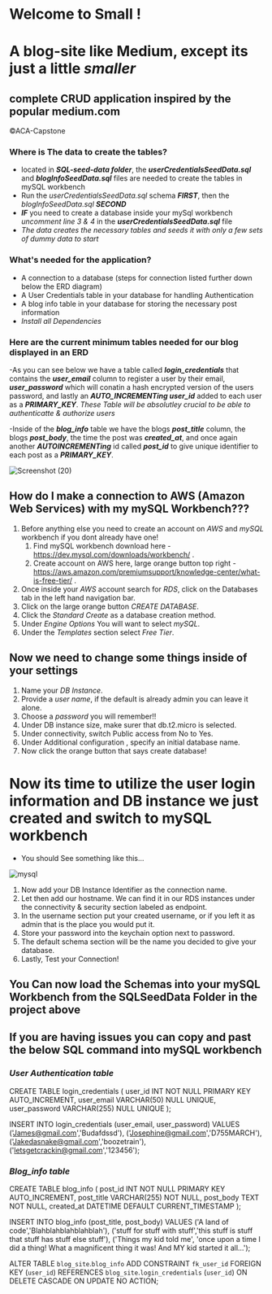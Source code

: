 # **Welcome to Small !** 
# A blog-site like Medium, except its just a little *smaller*
## complete CRUD application inspired by the popular medium.com
©ACA-Capstone

### Where is The data to create the tables?
* located in ***SQL-seed-data folder***, the ***userCredentialsSeedData.sql*** and ***blogInfoSeedData.sql*** files are needed to create the tables in mySQL workbench
* Run the *userCredentialsSeedData.sql* schema ***FIRST***, then the *blogInfoSeedData.sql*  ***SECOND***
* ***IF*** you need to create a database inside your mySql workbench *uncomment line 3 & 4* in the ***userCredentialsSeedData.sql*** file
* *The data creates the necessary tables and seeds it with only a few sets of dummy data to start*


### What's needed for the application?
* A connection to a database (steps for connection listed further down below the ERD diagram)
* A User Credentials table in your database for handling Authentication
* A blog info table in your database for storing the necessary post information
* *Install all Dependencies*

### **Here are the current minimum tables needed for our blog displayed in an ERD**

-As you can see below we have a table called ***login_credentials*** that contains the ***user_email*** column to register a user by their email,
***user_password*** which will conatin a hash encrypted version of the users password, and lastly an ***AUTO_INCREMENTing user_id*** added 
to each user as a ***PRIMARY_KEY***. *These Table will be absolutley crucial to be able to authenticatte & authorize users*

-Inside of the ***blog_info*** table we have the blogs ***post_title*** column, the blogs ***post_body***, the time the post was ***created_at***, and once again another 
***AUTOINCREMENTing*** id called ***post_id*** to give unique identifier to each post as a ***PRIMARY_KEY***.


![Screenshot (20)](https://user-images.githubusercontent.com/90695804/159587222-a76fe0b9-c7f2-468a-97cb-2d861bf2f1b4.png)



## How do I make a connection to AWS (Amazon Web Services) with my mySQL Workbench???

1.  Before anything else you need to create an account on *AWS* and *mySQL* workbench if you dont already have one! 
    1. Find mySQL workbench download here - https://dev.mysql.com/downloads/workbench/ .
    2. Create account on AWS here, large orange button top right - https://aws.amazon.com/premiumsupport/knowledge-center/what-is-free-tier/ .
2. Once inside your *AWS* account search for *RDS*, click on the Databases tab in the left hand navigation bar.
3. Click on the large orange button *CREATE DATABASE*.
4. Click the *Standard Create* as a database creation method.
5. Under *Engine Options* You will want to select *mySQL*.
6. Under the *Templates* section select *Free Tier*.

## Now we need to change some things inside of your settings

1. Name your *DB Instance*.
2. Provide a *user name*, if the default is already admin you can leave it alone.
3. Choose a *password* you will remember!!
4. Under DB instance size, make surer that db.t2.micro is selected.
5. Under connectivity, switch Public access from No to Yes.
6. Under Additional configuration , specify an initial database name. 
7. Now click the orange button that says create database!

# Now its time to utilize the user login information and DB instance we just created and switch to mySQL workbench
* You should See something like this...

![mysql](https://user-images.githubusercontent.com/90695804/159941618-23f7eaff-9a29-44a8-9b63-ac48a44be084.png)

1. Now add your DB Instance Identifier as the connection name.
2. Let then add our hostname. We can find it in our RDS instances under the connectivity & security section labeled as endpoint.
3. In the username section put your created username, or if you left it as admin that is the place you would put it.
4. Store your password into the keychain option next to password.
5. The default schema section will be the name you decided to give your database.
6. Lastly, Test your Connection!


## You Can now load the Schemas into your mySQL Workbench from the SQLSeedData Folder in the project above
## If you are having issues you can copy and past the below SQL command into mySQL workbench

### ***User Authentication table***


CREATE TABLE login_credentials (
    user_id INT NOT NULL PRIMARY KEY AUTO_INCREMENT,
    user_email VARCHAR(50) NULL UNIQUE,
    user_password VARCHAR(255) NULL UNIQUE 
    );
    


INSERT INTO login_credentials
	(user_email, user_password)
 VALUES 
  ('James@gmail.com','Budafdssd'),
   ('Josephine@gmail.com','D755MARCH'),
   ('Jakedasnake@gmail.com','boozetrain'),
   ('letsgetcrackin@gmail.com','123456');
   
   
### ***Blog_info table***


CREATE TABLE blog_info (
    post_id INT NOT NULL PRIMARY KEY AUTO_INCREMENT,
    post_title VARCHAR(255) NOT NULL,
    post_body TEXT NOT NULL,
    created_at DATETIME DEFAULT CURRENT_TIMESTAMP
    );
    
 INSERT INTO blog_info
	(post_title, post_body)
 VALUES 
  ('A land of code','Blahblahblahblahblah'),
   ('stuff for stuff with stuff','this stuff is stuff that stuff has stuff else stuff'),
   ('Things my kid told me', 'once upon a time I did a thing! What a magnificent thing it was! And MY kid started it all...');


   ALTER TABLE `blog_site`.`blog_info` 
ADD CONSTRAINT `fk_user_id`
  FOREIGN KEY (`user_id`)
  REFERENCES `blog_site`.`login_credentials` (`user_id`)
  ON DELETE CASCADE
  ON UPDATE NO ACTION;














